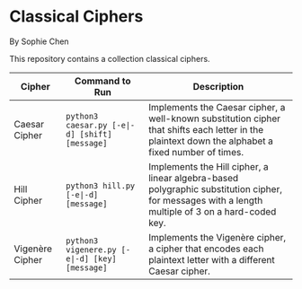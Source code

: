 Classical Ciphers
===========================
By Sophie Chen

This repository contains a collection classical ciphers.

| Cipher | Command to Run | Description |
| - | - | - |
| Caesar Cipher | `python3 caesar.py [-e\|-d] [shift] [message]` | Implements the Caesar cipher, a well-known substitution cipher that shifts each letter in the plaintext down the alphabet a fixed number of times. |
| Hill Cipher | `python3 hill.py [-e\|-d] [message]` | Implements the Hill cipher, a linear algebra-based polygraphic substitution cipher, for messages with a length multiple of 3 on a hard-coded key. |
| Vigenère Cipher | `python3 vigenere.py [-e\|-d] [key] [message]` | Implements the Vigenère cipher, a cipher that encodes each plaintext letter with a different Caesar cipher. |
